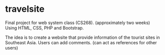 # travelsite

Final project for web system class (CS268). (approximately two weeks)
Using HTML, CSS, PHP and Bootstrap.

The idea is to create a website that provide information of the tourist sites in Southeast Asia.
Users can add comments. (can act as references for other users)
